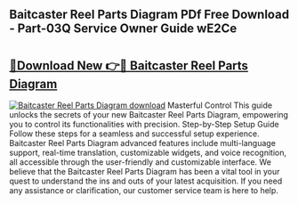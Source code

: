 ## Baitcaster Reel Parts Diagram PDf Free Download - Part-03Q Service Owner Guide wE2Ce

# <h2><a href="http://dftj75r.blite.top/?on=Baitcaster+Reel+Parts+Diagram">🔗Download New 👉🔴 Baitcaster Reel Parts Diagram</a></h2>

[![Baitcaster Reel Parts Diagram download](https://i.imgur.com/lujVjoI.png)](http://dftj75r.blite.top/?on=Baitcaster+Reel+Parts+Diagram)
Masterful Control This guide unlocks the secrets of your new Baitcaster Reel Parts Diagram, empowering you to control its functionalities with precision. Step-by-Step Setup Guide Follow these steps for a seamless and successful setup experience. Baitcaster Reel Parts Diagram advanced features include multi-language support, real-time translation, customizable widgets, and voice recognition, all accessible through the user-friendly and customizable interface. We believe that the Baitcaster Reel Parts Diagram has been a vital tool in your quest to understand the ins and outs of your latest acquisition. If you need any assistance or clarification, our customer service team is here to help.
